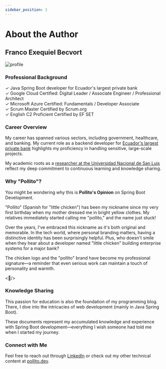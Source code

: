 ```yaml
---
sidebar_position: 1
---
```


# About the Author

## Franco Exequiel Becvort

<div>
  <img src={require('@site/static/img/about/profile.png').default} alt="profile" />
</div>

### Professional Background

✓ Java Spring Boot developer for Ecuador's largest private bank  
✓ Google Cloud Certified: Digital Leader / Associate Engineer / Professional Architect  
✓ Microsoft Azure Certified: Fundamentals / Developer Associate  
✓ Scrum Master Certified by Scrum.org  
✓ English C2 Proficient Certified by EF SET

### Career Overview

My career has spanned various sectors, including government, healthcare, and banking. My current role as a backend developer for [Ecuador's largest private bank](https://www.pichincha.com/) highlights my proficiency in handling sensitive, large-scale projects.

My academic roots as a [researcher at the Universidad Nacional de San Luis](https://fmn.unsl.edu.ar/curso-de-ingreso-2021-agradecimiento-a-docentes-y-tutores-del-curso-comprension-de-texto/) reflect my deep commitment to continuous learning and knowledge sharing.

### Why "Pollito"?

You might be wondering why this is **Pollito's Opinion** on Spring Boot Development.

"Pollito" (Spanish for "little chicken") has been my nickname since my very first birthday when my mother dressed me in bright yellow clothes. My relatives immediately started calling me "pollito," and the name just stuck!

Over the years, I've embraced this nickname as it's both original and memorable. In the tech world, where personal branding matters, having a distinctive identity has been surprisingly helpful. Plus, who doesn't smile when they hear about a developer named "little chicken" building enterprise systems for a major bank?

The chicken logo and the "pollito" brand have become my professional signature—a reminder that even serious work can maintain a touch of personality and warmth.

&lt;🐤/&gt;

### Knowledge Sharing

This passion for education is also the foundation of my programming blog. There, I dive into the intricacies of web development (mainly in Java Spring Boot).

These documents represent my accumulated knowledge and experience with Spring Boot development—everything I wish someone had told me when I started my journey.

### Connect with Me

Feel free to reach out through [LinkedIn](https://www.linkedin.com/in/franco-becvort/) or check out my other technical content at [pollito.dev](https://pollito.dev/).
